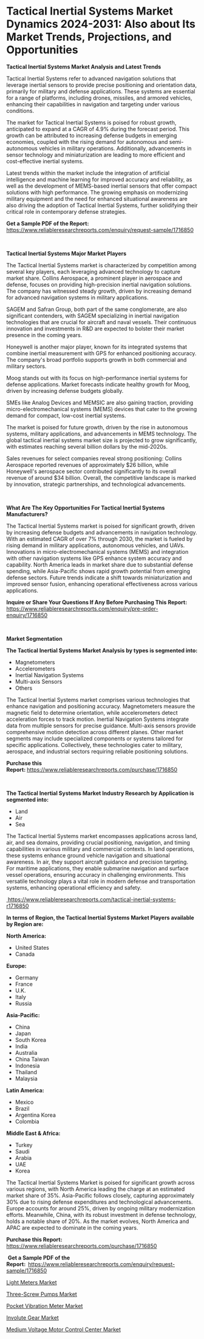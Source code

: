 <p><h1>Tactical Inertial Systems Market Dynamics 2024-2031: Also about Its Market Trends, Projections, and Opportunities</h1></p><p><strong>Tactical Inertial Systems Market Analysis and Latest Trends</strong></p>
<p><p>Tactical Inertial Systems refer to advanced navigation solutions that leverage inertial sensors to provide precise positioning and orientation data, primarily for military and defense applications. These systems are essential for a range of platforms, including drones, missiles, and armored vehicles, enhancing their capabilities in navigation and targeting under various conditions.</p><p>The market for Tactical Inertial Systems is poised for robust growth, anticipated to expand at a CAGR of 4.9% during the forecast period. This growth can be attributed to increasing defense budgets in emerging economies, coupled with the rising demand for autonomous and semi-autonomous vehicles in military operations. Additionally, advancements in sensor technology and miniaturization are leading to more efficient and cost-effective inertial systems.</p><p>Latest trends within the market include the integration of artificial intelligence and machine learning for improved accuracy and reliability, as well as the development of MEMS-based inertial sensors that offer compact solutions with high performance. The growing emphasis on modernizing military equipment and the need for enhanced situational awareness are also driving the adoption of Tactical Inertial Systems, further solidifying their critical role in contemporary defense strategies.</p></p>
<p><strong>Get a Sample PDF of the Report:&nbsp;</strong> <a href="https://www.reliableresearchreports.com/enquiry/request-sample/1716850?utm_campaign=36&utm_medium=2&utm_source=Github&utm_content=ia&utm_term=13102024&utm_id=tactical-inertial-systems">https://www.reliableresearchreports.com/enquiry/request-sample/1716850</a></p>
<p>&nbsp;</p>
<p><strong>Tactical Inertial Systems Major Market Players</strong></p>
<p><p>The Tactical Inertial Systems market is characterized by competition among several key players, each leveraging advanced technology to capture market share. Collins Aerospace, a prominent player in aerospace and defense, focuses on providing high-precision inertial navigation solutions. The company has witnessed steady growth, driven by increasing demand for advanced navigation systems in military applications.</p><p>SAGEM and Safran Group, both part of the same conglomerate, are also significant contenders, with SAGEM specializing in inertial navigation technologies that are crucial for aircraft and naval vessels. Their continuous innovation and investments in R&D are expected to bolster their market presence in the coming years.</p><p>Honeywell is another major player, known for its integrated systems that combine inertial measurement with GPS for enhanced positioning accuracy. The company's broad portfolio supports growth in both commercial and military sectors.</p><p>Moog stands out with its focus on high-performance inertial systems for defense applications. Market forecasts indicate healthy growth for Moog, driven by increasing defense budgets globally.</p><p>SMEs like Analog Devices and MEMSIC are also gaining traction, providing micro-electromechanical systems (MEMS) devices that cater to the growing demand for compact, low-cost inertial systems.</p><p>The market is poised for future growth, driven by the rise in autonomous systems, military applications, and advancements in MEMS technology. The global tactical inertial systems market size is projected to grow significantly, with estimates reaching several billion dollars by the mid-2020s.</p><p>Sales revenues for select companies reveal strong positioning: Collins Aerospace reported revenues of approximately $26 billion, while Honeywell's aerospace sector contributed significantly to its overall revenue of around $34 billion. Overall, the competitive landscape is marked by innovation, strategic partnerships, and technological advancements.</p></p>
<p>&nbsp;</p>
<p><strong>What Are The Key Opportunities For Tactical Inertial Systems Manufacturers?</strong></p>
<p><p>The Tactical Inertial Systems market is poised for significant growth, driven by increasing defense budgets and advancements in navigation technology. With an estimated CAGR of over 7% through 2030, the market is fueled by rising demand in military applications, autonomous vehicles, and UAVs. Innovations in micro-electromechanical systems (MEMS) and integration with other navigation systems like GPS enhance system accuracy and capability. North America leads in market share due to substantial defense spending, while Asia-Pacific shows rapid growth potential from emerging defense sectors. Future trends indicate a shift towards miniaturization and improved sensor fusion, enhancing operational effectiveness across various applications.</p></p>
<p><strong>Inquire or Share Your Questions If Any Before Purchasing This Report:</strong> <a href="https://www.reliableresearchreports.com/enquiry/pre-order-enquiry/1716850?utm_campaign=36&utm_medium=2&utm_source=Github&utm_content=ia&utm_term=13102024&utm_id=tactical-inertial-systems">https://www.reliableresearchreports.com/enquiry/pre-order-enquiry/1716850</a></p>
<p>&nbsp;</p>
<p><strong>Market Segmentation</strong></p>
<p><strong>The Tactical Inertial Systems Market Analysis by types is segmented into:</strong></p>
<p><ul><li>Magnetometers</li><li>Accelerometers</li><li>Inertial Navigation Systems</li><li>Multi-axis Sensors</li><li>Others</li></ul></p>
<p><p>The Tactical Inertial Systems market comprises various technologies that enhance navigation and positioning accuracy. Magnetometers measure the magnetic field to determine orientation, while accelerometers detect acceleration forces to track motion. Inertial Navigation Systems integrate data from multiple sensors for precise guidance. Multi-axis sensors provide comprehensive motion detection across different planes. Other market segments may include specialized components or systems tailored for specific applications. Collectively, these technologies cater to military, aerospace, and industrial sectors requiring reliable positioning solutions.</p></p>
<p><strong>Purchase this Report:&nbsp;</strong><a href="https://www.reliableresearchreports.com/purchase/1716850?utm_campaign=36&utm_medium=2&utm_source=Github&utm_content=ia&utm_term=13102024&utm_id=tactical-inertial-systems">https://www.reliableresearchreports.com/purchase/1716850</a></p>
<p>&nbsp;</p>
<p><strong>The Tactical Inertial Systems Market Industry Research by Application is segmented into:</strong></p>
<p><ul><li>Land</li><li>Air</li><li>Sea</li></ul></p>
<p><p>The Tactical Inertial Systems market encompasses applications across land, air, and sea domains, providing crucial positioning, navigation, and timing capabilities in various military and commercial contexts. In land operations, these systems enhance ground vehicle navigation and situational awareness. In air, they support aircraft guidance and precision targeting. For maritime applications, they enable submarine navigation and surface vessel operations, ensuring accuracy in challenging environments. This versatile technology plays a vital role in modern defense and transportation systems, enhancing operational efficiency and safety.</p></p>
<p><a href="https://www.reliableresearchreports.com/tactical-inertial-systems-r1716850?utm_campaign=36&utm_medium=2&utm_source=Github&utm_content=ia&utm_term=13102024&utm_id=tactical-inertial-systems">&nbsp;https://www.reliableresearchreports.com/tactical-inertial-systems-r1716850</a></p>
<p><strong>In terms of Region, the Tactical Inertial Systems Market Players available by Region are:</strong></p>
<p>
    <p> <strong> North America: </strong>
        <ul>
            <li>United States</li>
            <li>Canada</li>
        </ul>
        </p> 
    <p> <strong> Europe: </strong>
        <ul>
            <li>Germany</li>
            <li>France</li>
            <li>U.K.</li>
            <li>Italy</li>
            <li>Russia</li>
        </ul>
        </p> 
    <p> <strong> Asia-Pacific: </strong>
        <ul>
            <li>China</li>
            <li>Japan</li>
            <li>South Korea</li>
            <li>India</li>
            <li>Australia</li>
            <li>China Taiwan</li>
            <li>Indonesia</li>
            <li>Thailand</li>
            <li>Malaysia</li>
        </ul>
        </p> 
    <p> <strong> Latin America: </strong>
        <ul>
            <li>Mexico</li>
            <li>Brazil</li>
            <li>Argentina Korea</li>
            <li>Colombia</li>
        </ul>
        </p> 
    <p> <strong> Middle East & Africa: </strong>
        <ul>
            <li>Turkey</li>
            <li>Saudi</li>
            <li>Arabia</li>
            <li>UAE</li>
            <li>Korea</li>
        </ul>
    </p>
    </p>
<p><p>The Tactical Inertial Systems Market is poised for significant growth across various regions, with North America leading the charge at an estimated market share of 35%. Asia-Pacific follows closely, capturing approximately 30% due to rising defense expenditures and technological advancements. Europe accounts for around 25%, driven by ongoing military modernization efforts. Meanwhile, China, with its robust investment in defense technology, holds a notable share of 20%. As the market evolves, North America and APAC are expected to dominate in the coming years.</p></p>
<p><strong>Purchase this Report: </strong><a href="https://www.reliableresearchreports.com/purchase/1716850?utm_campaign=36&utm_medium=2&utm_source=Github&utm_content=ia&utm_term=13102024&utm_id=tactical-inertial-systems">https://www.reliableresearchreports.com/purchase/1716850</a></p>
<p>&nbsp;<strong>Get a Sample PDF of the Report:&nbsp;&nbsp;</strong><a href="https://www.reliableresearchreports.com/enquiry/request-sample/1716850?utm_campaign=36&utm_medium=2&utm_source=Github&utm_content=ia&utm_term=13102024&utm_id=tactical-inertial-systems">https://www.reliableresearchreports.com/enquiry/request-sample/1716850</a></p>
<p><strong></strong></p>
<p><p><a href="https://www.linkedin.com/pulse/light-meters-market-global-insights-sales-trends-2024-ubrue?utm_campaign=36&utm_medium=2&utm_source=Github&utm_content=ia&utm_term=13102024&utm_id=tactical-inertial-systems">Light Meters Market</a></p><p><a href="https://github.com/AngelaWalsh696/Market-Research-Report-List-1/blob/main/three-screw-pumps-market.md?utm_campaign=36&utm_medium=2&utm_source=Github&utm_content=ia&utm_term=13102024&utm_id=tactical-inertial-systems">Three-Screw Pumps Market</a></p><p><a href="https://github.com/SanjidaKhan901/Market-Research-Report-List-1/blob/main/pocket-vibration-meter-market.md?utm_campaign=36&utm_medium=2&utm_source=Github&utm_content=ia&utm_term=13102024&utm_id=tactical-inertial-systems">Pocket Vibration Meter Market</a></p><p><a href="https://issuu.com/reportprime-2/docs/involute-gear-market-size-2030.pptx_adc2d1c20a488a?utm_campaign=36&utm_medium=2&utm_source=Github&utm_content=ia&utm_term=13102024&utm_id=tactical-inertial-systems">Involute Gear Market</a></p><p><a href="https://issuu.com/reportprime-2/docs/medium-voltage-motor-control-center_163555b92dc344?utm_campaign=36&utm_medium=2&utm_source=Github&utm_content=ia&utm_term=13102024&utm_id=tactical-inertial-systems">Medium Voltage Motor Control Center Market</a></p></p>